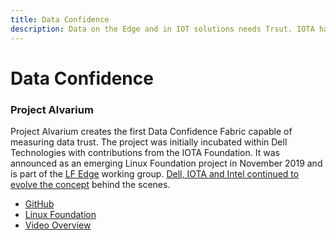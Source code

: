 ```yaml
---
title: Data Confidence
description: Data on the Edge and in IOT solutions needs Trsut. IOTA has developed a solution together with Dell and INTEL that delivers exactly this trust.
---
```


# Data Confidence

### Project Alvarium

Project Alvarium creates the first Data Confidence Fabric capable of measuring data trust. The project was initially incubated within Dell Technologies with contributions from the IOTA Foundation. It was announced as an emerging Linux Foundation project in November 2019 and is part of the [LF Edge](https://wiki.lfedge.org/) working group. [Dell, IOTA and Intel continued to evolve the concept](https://blog.iota.org/together-iota-and-dell-technologies-demonstrate-project-alvarium/) behind the scenes.

- [GitHub](https://github.com/project-alvarium)
- [Linux Foundation](https://wiki.lfedge.org/display/LE/Project+Alvarium)
- [Video Overview](https://www.youtube.com/watch?v=88KbYmlkFdw)
